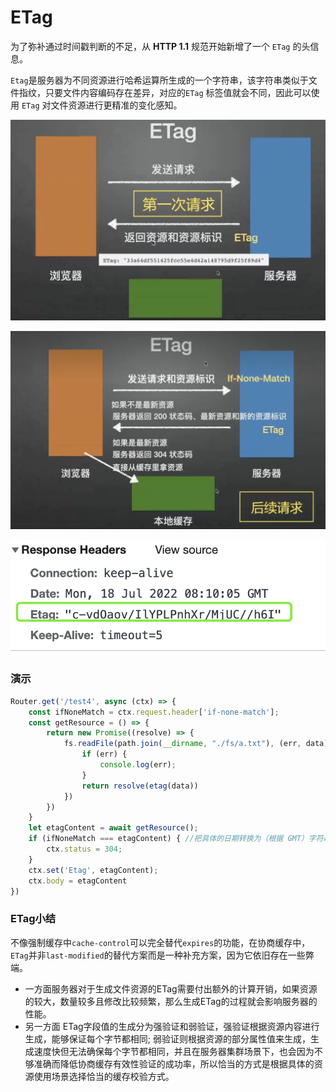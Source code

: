 # ETag

为了弥补通过时间戳判断的不⾜，从 **HTTP 1.1** 规范开始新增了⼀个 `ETag` 的头信息。

`Etag`是服务器为不同资源进⾏哈希运算所⽣成的⼀个字符串，该字符串类似于⽂件指纹，只要⽂件内容编码存在差异，对应的`ETag` 标签值就会不同，因此可以使⽤ `ETag` 对⽂件资源进⾏更精准的变化感知。



![](<../.gitbook/assets/image (11).png>)

![](<../.gitbook/assets/image (5) (1).png>)

![](<../.gitbook/assets/image (12).png>)

### 演示

```javascript
Router.get('/test4', async (ctx) => {
    const ifNoneMatch = ctx.request.header['if-none-match'];
    const getResource = () => {
        return new Promise((resolve) => {
            fs.readFile(path.join(__dirname, "./fs/a.txt"), (err, data) => {
                if (err) {
                    console.log(err);
                }
                return resolve(etag(data))
            })
        })
    }
    let etagContent = await getResource();
    if (ifNoneMatch === etagContent) { //把具体的日期转换为（根据 GMT）字符串
        ctx.status = 304;
    }
    ctx.set('Etag', etagContent);
    ctx.body = etagContent
})
```



### ETag小结

不像强制缓存中`cache-control`可以完全替代`expires`的功能，在协商缓存中， `ETag`并非`last-modified`的替代方案而是一种补充方案，因为它依旧存在一些弊端。

* 一方面服务器对于生成文件资源的ETag需要付出额外的计算开销，如果资源的较大，数量较多且修改比较频繁，那么生成ETag的过程就会影响服务器的性能。
* 另一方面 ETag字段值的生成分为强验证和弱验证，强验证根据资源内容进行生成，能够保证每个字节都相同; 弱验证则根据资源的部分属性值来生成，生成速度快但无法确保每个字节都相同，并且在服务器集群场景下，也会因为不够准确而降低协商缓存有效性验证的成功率，所以恰当的方式是根据具体的资源使用场景选择恰当的缓存校验方式。
